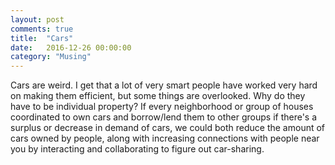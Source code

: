 ```yaml
---
layout: post
comments: true
title:  "Cars"
date:   2016-12-26 00:00:00
category: "Musing"
---
```

Cars are weird. I get that a lot of very smart people have worked very hard on making them efficient, but some things are overlooked. Why do they have to be individual property? If every neighborhood or group of houses coordinated to own cars and borrow/lend them to other groups if there's a surplus or decrease in demand of cars, we could both reduce the amount of cars owned by people, along with increasing connections with people near you by interacting and collaborating to figure out car-sharing.
